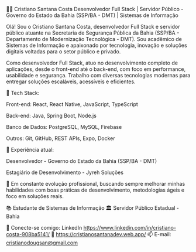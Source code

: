 👨‍💻 Cristiano Santana Costa
Desenvolvedor Full Stack | Servidor Público - Governo do Estado da Bahia (SSP/BA - DMT) | Sistemas de Informação

Olá! Sou o Cristiano Santana Costa, desenvolvedor Full Stack e servidor público atuante na Secretaria de Segurança Pública da Bahia (SSP/BA - Departamento de Modernização Tecnológica - DMT). Sou acadêmico de Sistemas de Informação e apaixonado por tecnologia, inovação e soluções digitais voltadas para o setor público e privado.

Como desenvolvedor Full Stack, atuo no desenvolvimento completo de aplicações, desde o front-end até o back-end, com foco em performance, usabilidade e segurança. Trabalho com diversas tecnologias modernas para entregar soluções escaláveis, acessíveis e eficientes.

🚀 Tech Stack:

Front-end: React, React Native, JavaScript, TypeScript

Back-end: Java, Spring Boot, Node.js

Banco de Dados: PostgreSQL, MySQL, Firebase

Outros: Git, GitHub, REST APIs, Expo, Docker

💼 Experiência atual:

Desenvolvedor - Governo do Estado da Bahia (SSP/BA - DMT)

Estagiário de Desenvolvimento - Jyreh Soluções

🧠 Em constante evolução profissional, buscando sempre melhorar minhas habilidades com boas práticas de desenvolvimento, metodologias ágeis e foco em soluções reais.

📚 Estudante de Sistemas de Informação
🏛️ Servidor Público Estadual - Bahia

🔗 Conecte-se comigo: LinkedIn https://www.linkedin.com/in/cristiano-costa-908ba5141/
🔗 https://cristianosantanadev.web.app/
📫 E-mail: cristianodougsan@gmail.com

